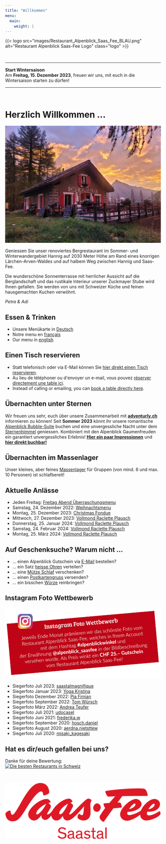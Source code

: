 ```yaml
---
title: "Willkommen"
menu:
  main:
    weight: 1
---
```

<!-- Ein-/Auskommentieren: Ctrl + K und gleich Ctrl + C -->

{{< logo src="images/Restaurant_Alpenblick_Saas_Fee_BLAU.png" alt="Restaurant Alpenblick Saas-Fee Logo" class="logo" >}}

<!-- {{< logo src="images/Restaurant_Alpenblick_Saas_Fee_Weihnachten.png" alt="Restaurant Alpenblick Saas-Fee Logo" class="logo" >}} -->

<!-- ---
Normaler Text zwischen Linien<br>
**Fetter Text zwischen Linien**

--- -->





<br>

---

**Start Wintersaison**<br>
Am **Freitag, 15. Dezember 2023**, freuen wir uns, mit euch in die Wintersaison starten zu dürfen!

---

<br>


<!-- 

**Saisonende und Start Sommersaison**<br>
Wir geniessen mit euch noch bis und mit **Sonntag, 21. April 2024** die Wintersaison. 

Am **Donnerstag, XX. Juni 2024**, freuen wir uns, mit euch in die Sommersaison 2023 starten zu dürfen! 



**Start Sommersaison**<br>
Wir freuen uns sehr, Sie nach der Zwischensaison ab **XXX, XX. Juni 2024** (bei schönem Wetter bereits am **XXX, XX. Juni 2024**) wieder bei uns im Restaurant Alpenblick begrüssen und verwöhnen zu dürfen!



**Saisonende und Start Wintersaison**<br>
Wir geniessen mit euch noch bis und mit **Sonntag, 29. Oktober 2023** die Sommersaison. 

Am **Freitag, 15. Dezember 2023**, freuen wir uns, mit euch in die Wintersaison starten zu dürfen!

-->



# Herzlich Willkommen ...
![Alpenblick](images/Alpenblick_Herbst_2023_01.jpg "Alpenblick")
<!-- 
![Alpenblick](images/Alpenblick_Ansicht_16.jpg "Alpenblick") -> WINTER
![Alpenblick](images/Alpenblick_Ansicht_13.jpg "Alpenblick") -> SOMMER
![Alpenblick](images/Alpenblick_Herbst_2023_01.jpg "Alpenblick") -> HERBST
![Alpenblick](images/Alpenblick_Ansicht_Take-away.jpg "Alpenblick")
 -->

Geniessen Sie unser renoviertes Bergrestaurant im Sommer- und Winterwandergebiet Hannig auf 2030 Meter Höhe am Rand eines knorrigen Lärchen-Arven-Waldes und auf halbem Weg zwischen Hannig und Saas-Fee. 

Die wunderschöne Sonnenterrasse mit herrlicher Aussicht auf die Berglandschaft und das rustikale Interieur unserer Zuckmayer Stube wird Ihnen gefallen. Sie werden von uns mit Schweizer Küche und feinen hausgemachten Kuchen verwöhnt.

_Petra & Adi_


## Essen & Trinken
* Unsere Menükarte in <a href="images/Alpenblick_Menukarte_QR_Code_DE.pdf" target="_blank">Deutsch</a>
* Notre menu en <a href="images/Alpenblick_Menukarte_QR_Code_FR.pdf" target="_blank">français</a>
* Our menu in <a href="images/Alpenblick_Menukarte_QR_Code_EN.pdf" target="_blank">english</a>


## Einen Tisch reservieren
* Statt telefonisch oder via E-Mail können Sie <a href="https://reserve.foratable.com?restaurantHash=3be5e5e9c7df6d02cb707c204c71a1ba" target="_blank">hier direkt einen Tisch reservieren</a>.
* Au lieu de téléphoner ou d'envoyer un e-mail, vous pouvez <a href="https://reserve.foratable.com?restaurantHash=3be5e5e9c7df6d02cb707c204c71a1ba" target="_blank">réserver directement une table ici</a>.
* Instead of calling or emailing, you can <a href="https://reserve.foratable.com?restaurantHash=3be5e5e9c7df6d02cb707c204c71a1ba" target="_blank">book a table directly here</a>.


## Übernachten unter Sternen
Wir freuen uns sehr, euch über unsere Zusammenarbeit mit **<a href="https://www.adventurly.ch" target="_blank">adventurly.ch</a>** informieren zu können! Seit **Sommer 2023** könnt ihr unsere romantische <a href="images/Alpenblick_Bubble-Suite_Tag.jpg" target="_blank">Alpenblick Bubble-Suite</a> buchen und eine unvergessliche Nacht unter dem <a href="images/Alpenblick_Bubble-Suite_Nacht.jpg" target="_blank">Sternenhimmel</a> geniessen. Kombiniert mit den Alpenblick Gaumenfreuden ein garantiert unvergessliches Erlebnis! **<a href="https://www.alpenblick-saasfee.ch/gallery/" target="_blank">Hier ein paar Impressionen</a>** und **<a href="https://adventurly.ch/unterkuenfte/bubble-suite-saas-fee/" target="_blank">hier direkt buchbar!</a>**


## Übernachten im Massenlager
Unser kleines, aber feines <a href="images/Alpenblick_Flyer_Uebernachten_2022.jpg" target="_blank">Massenlager</a> für Gruppen (von mind. 6 und max. 10 Personen) ist schlafbereit!


## Aktuelle Anlässe
* Jeden Freitag: <a href="images/Alpenblick_Flyer_Freitag_Abend_Menu_2020.jpg" target="_blank"> Freitag Abend Überraschungsmenu</a>
* Samstag, 24. Dezember 2022: <a href="images/Alpenblick_Flyer_Weihnachtsmenu.jpg" target="_blank"> Weihnachtsmenu</a>
* Montag, 25. Dezember 2023: <a href="images/Alpenblick_Flyer_Christmas_Fondue.jpg" target="_blank"> Christmas Fondue</a>
* Mittwoch, 27. Dezember 2023: <a href="images/Alpenblick_Flyer_Vollmond_Raclette_Plausch.jpg" target="_blank"> Vollmond Raclette Plausch</a>
* Donnerstag, 25. Januar 2024: <a href="images/Alpenblick_Flyer_Vollmond_Raclette_Plausch.jpg" target="_blank"> Vollmond Raclette Plausch</a>
* Samstag, 24. Februar 2024: <a href="images/Alpenblick_Flyer_Vollmond_Raclette_Plausch.jpg" target="_blank"> Vollmond Raclette Plausch</a>
* Montag, 25. März 2024: <a href="images/Alpenblick_Flyer_Vollmond_Raclette_Plausch.jpg" target="_blank"> Vollmond Raclette Plausch</a>
<!-- * **ZUSÄTZLICH:** Mittwoch, 08. März 2023: <a href="images/Alpenblick_Flyer_Vollmond_Raclette_Plausch.jpg" target="_blank"> Vollmond Raclette Plausch</a> -->
<!-- * Sonntag, 09. April 2023: <a href="images/Alpenblick_Flyer_Ostern_2023.jpg" target="_blank"> Alpenblick Ostereiersuche</a> -->
<!-- * Sonntag, 10. Juli 2022: <a href="https://www.saas-fee.ch/de/events/top-events-im-sommer/saaser-gourmet-trail" target="_blank"> Saaser Gourmet-Trail</a> -->
<!-- * Dienstag, 1. August 2023: <a href="images/Alpenblick_Flyer_1_August_2023.jpg" target="_blank"> Schweizer Nationalfeiertag</a> -->
<!-- * Sonntag, 13. August 2023: <a href="images/Alpenblick_Flyer_Ziegenfest_2023.jpg" target="_blank"> Ziegenfest Saas--Fee</a> -->
<!-- * 04. – 25. September 2022: <a href="https://www.saas-fee.ch/de/events/top-events-im-sommer/saaser-gaumengaudi" target="_blank"> Saaser Gaumengaudi</a> (-> <a href="images/Alpenblick_Flyer_Saaser_Gaumengaudi_2022.jpg" target="_blank">Unser Menü</a>) -->


## Auf Geschenksuche? Warum nicht ...
* ... einen Alpenblick Gutschein via [E-Mail](mailto:info@alpenblick-saasfee.ch?Subject=Gutscheinbestellung) bestellen? 
* ... ein Satz <a href="images/Alpenblick_Stirnband.jpg" target="_blank">heisse Ohren</a> verteilen?
* ... eine <a href="images/Alpenblick_Flyer_Uebernachten_2022.jpg" target="_blank">Mütze Schlaf</a> verschenken?
* ... einen <a href="images/Alpenblick_Postkarten.jpg" target="_blank">Postkartengruss</a> versenden?
* ... ein bisschen <a href="images/Alpenblick_Flyer_Verfeinern_2021.jpg" target="_blank">Würze</a> reinbringen?


## Instagram Foto Wettbewerb
<a href="https://www.instagram.com/alpenblick_saasfee/" target="_blank" alt="Instagram" title="Instagram"><img src="images/Alpenblick_Insta_Foto_Wettbewerb.jpg" alt="Instagram"></a>

* Siegerfoto Juli 2023: <a href="images/Alpenblick_alpenblickwinkel_23_07_saastalmagnifique.png" target="_blank"> saastalmagnifique</a>
* Siegerfoto Januar 2023: <a href="images/Alpenblick_alpenblickwinkel_23_01_yoga_kristina.png" target="_blank"> Yoga Kristina</a>
* Siegerfoto Dezember 2022: <a href="images/Alpenblick_alpenblickwinkel_22_12_fimian_pia.png" target="_blank"> Pia Fimian</a>
* Siegerfoto September 2022: <a href="images/Alpenblick_alpenblickwinkel_22_09_wuerschtom.png" target="_blank"> Tom Würsch</a>
* Siegerfoto März 2022: <a href="images/Alpenblick_alpenblickwinkel_22_03_Andrea_Teufer.png" target="_blank"> Andrea Teufer</a>
* Siegerfoto Juli 2021: <a href="images/Alpenblick_alpenblickwinkel_21_07_udocasel.png" target="_blank"> udocasel</a>
* Siegerfoto Juni 2021: <a href="images/Alpenblick_alpenblickwinkel_21_06_frederika_w.png" target="_blank"> frederika.w</a>
* Siegerfoto September 2020: <a href="images/Alpenblick_alpenblickwinkel_20_09_hosch_daniel.png" target="_blank"> hosch.daniel</a>
* Siegerfoto August 2020: <a href="images/Alpenblick_alpenblickwinkel_20_08_aerdna_nietsttew.png" target="_blank"> aerdna.nietsttew</a>
* Siegerfoto Juli 2020: <a href="images/Alpenblick_alpenblickwinkel_20_07_misakj_kagesakj.png" target="_blank"> misakj_kagesakj</a>

<!-- ## Wallis Werbeaktion – 100-Franken-Gutschein
Wir machen mit! <a href="https://www.valais.ch/de/info/landingpage/100-franken-gutschein" target="_blank"> Profitiert</a> jetzt auch bei uns:
<a href="https://www.valais.ch/de/info/landingpage/100-franken-gutschein" target="_blank" alt="Wallis Werbeaktion" title="Wallis Werbeaktion"><img src="images/Alpenblick_Wallis_Werbeaktion_100_Franken_Gutschein.jpg" alt="Wallis Werbeaktion"></a> -->


## Hat es dir/euch gefallen bei uns?
Danke für deine Bewertung:<br>
<a href="https://www.suissegourmet.ch/saas-fee/restaurant-alpenblick/" target="_blank" alt="Die besten Restaurants in Schweiz" title="Die besten Restaurants in Schweiz"><img src="https://www.suissegourmet.ch/gourmetbutton/stempel.php?rid=72573" alt="Die besten Restaurants in Schweiz"></a>

<br>

<a href="https://www.saas-fee.ch/" target="_blank" alt="Saas-Fee" title="Saas-Fee"><img src="images/Saas-Fee_Logo_Rot_RGB.svg" alt="Saas-Fee" class="logo"></a>
